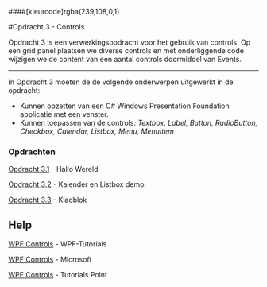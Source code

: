 ####[kleurcode]rgba(239,108,0,1)

#Opdracht 3 - Controls

Opdracht 3 is een verwerkingsopdracht voor het gebruik van controls. Op een grid panel plaatsen we diverse controls en met onderliggende code wijzigen we de content van een aantal controls doormiddel van Events.

------

In Opdracht 3 moeten de de volgende onderwerpen uitgewerkt in de opdracht:


- Kunnen opzetten van een C# Windows Presentation Foundation applicatie met een venster.
- Kunnen toepassen van de controls:  *Textbox, Label, Button, RadioButton, Checkbox, Calendar, Listbox,  Menu, MenuItem*

### Opdrachten

[Opdracht 3.1](https://elo.kw1c.nl/CMS/Studie/811%20ICT-Academie/811%20VakkenInhoud/%5BB.07%20CSh%5D%20C%20Sharp/25187%20%C2%A0%20Applicatie-%20en%20mediaontwikkelaar/Periode%2009/Productie/02.%20Opdrachten/Opdracht%20WPF%203.1.pdf) - Hallo Wereld

[Opdracht 3.2](https://elo.kw1c.nl/CMS/Studie/811%20ICT-Academie/811%20VakkenInhoud/%5BB.07%20CSh%5D%20C%20Sharp/25187%20%C2%A0%20Applicatie-%20en%20mediaontwikkelaar/Periode%2009/Productie/02.%20Opdrachten/Opdracht%20WPF%203.2.pdf) - Kalender en Listbox demo.

[Opdracht 3.3](https://elo.kw1c.nl/CMS/Studie/811%20ICT-Academie/811%20VakkenInhoud/%5BB.07%20CSh%5D%20C%20Sharp/25187%20%C2%A0%20Applicatie-%20en%20mediaontwikkelaar/Periode%2009/Productie/02.%20Opdrachten/Opdracht%20WPF%203.3.pdf) - Kladblok

## Help

[WPF Controls](https://www.wpftutorial.net/Controls.html) - WPF-Tutorials

[WPF Controls](https://docs.microsoft.com/en-us/dotnet/framework/wpf/controls/controls-by-category) - Microsoft

[WPF Controls](https://www.tutorialspoint.com/wpf/wpf_controls.htm) - Tutorials Point